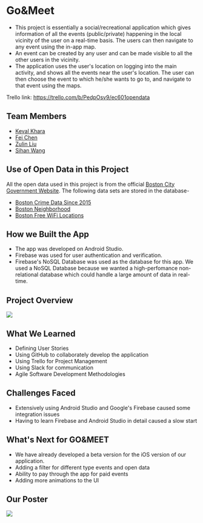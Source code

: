 # Go&Meet

* This project is essentially a social/recreational application which gives information of all the events (public/private) happening in the local vicinity of the user on a real-time basis. The users can then navigate to any event using the in-app map. 
* An event can be created by any user and can be made visible to all the other users in the vicinity. 
* The application uses the user's location on logging into the main activity, and shows all the events near the user's location. The user can then choose the event to which he/she wants to go to, and navigate to that event using the maps.

Trello link: https://trello.com/b/PedpOsv9/ec601opendata

## Team Members

* [Keval Khara](https://github.com/kev5)
* [Fei Chen](https://github.com/nantongchenfei)
* [Zulin Liu](https://github.com/liuzulin)
* [Sihan Wang](https://github.com/shwang95)

## Use of Open Data in this Project

All the open data used in this project is from the official [Boston City Government Website](https://data.boston.gov). The following data sets are stored in the database-
 - [Boston Crime Data Since 2015](https://data.boston.gov/dataset/crime-incident-reports-august-2015-to-date-source-new-system)
 - [Boston Neighborhood](https://data.boston.gov/dataset/boston-neighborhoods)
 - [Boston Free WiFi Locations](https://data.boston.gov/dataset/wicked-free-wi-fi-locations)
 
## How we Built the App

* The app was developed on Android Studio.
* Firebase was used for user authentication and verification.
* Firebase's NoSQL Database was used as the database for this app. We used a NoSQL Database because we wanted a high-perfomance non-relational database which could handle a large amount of data in real-time.

## Project Overview

![](https://github.com/kev5/Go-Meet/blob/master/Project%20Overview.PNG)

## What We Learned

* Defining User Stories 
* Using GitHub to collaborately develop the application
* Using Trello for Project Management
* Using Slack for communication
* Agile Software Development Methodologies

## Challenges Faced

* Extensively using Android Studio and Google's Firebase caused some integration issues
* Having to learn Firebase and Android Studio in detail caused a slow start

## What's Next for GO&MEET

* We have already developed a beta version for the iOS version of our application.
* Adding a filter for different type events and open data
* Ability to pay through the app for paid events
* Adding more animations to the UI

## Our Poster

![](https://github.com/kev5/Go-Meet/blob/master/GoMeetPoster.PNG)


